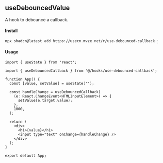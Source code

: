 ## useDebouncedValue

A hook to debounce a callback.

#### Install

```bash
npx shadcn@latest add https://usecn.mvze.net/r/use-debounced-callback.json
```

#### Usage

```tsx
import { useState } from 'react';

import { useDebouncedCallback } from '@/hooks/use-debounced-callback';

function App() {
  const [value, setValue] = useState('');

  const handleChange = useDebouncedCallback(
    (e: React.ChangeEvent<HTMLInputElement>) => {
      setValue(e.target.value);
    },
    1000,
  );

  return (
    <div>
      <h1>{value}</h1>
      <input type="text" onChange={handleChange} />
    </div>
  );
}

export default App;
```
